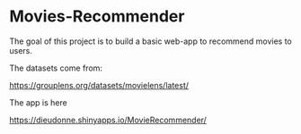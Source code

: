# Movies-Recommender

The goal of this project is to build a basic web-app to recommend movies to users. 

The datasets come from:

https://grouplens.org/datasets/movielens/latest/


The app is here 

https://dieudonne.shinyapps.io/MovieRecommender/

